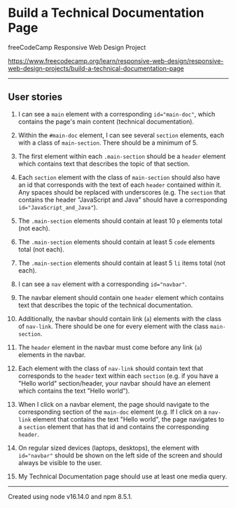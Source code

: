 # Build a Technical Documentation Page

freeCodeCamp Responsive Web Design Project

<https://www.freecodecamp.org/learn/responsive-web-design/responsive-web-design-projects/build-a-technical-documentation-page>

---

## User stories

1. I can see a `main` element with a corresponding `id="main-doc"`, which
   contains the page's main content (technical documentation).

2. Within the `#main-doc` element, I can see several `section` elements, each
   with a class of `main-section`. There should be a minimum of 5.

3. The first element within each `.main-section` should be a `header` element
   which contains text that describes the topic of that section.

4. Each `section` element with the class of `main-section` should also have an
   id that corresponds with the text of each `header` contained within it. Any
   spaces should be replaced with underscores (e.g. The `section` that contains
   the header "JavaScript and Java" should have a corresponding
   `id="JavaScript_and_Java"`).

5. The `.main-section` elements should contain at least 10 `p` elements total
   (not each).

6. The `.main-section` elements should contain at least 5 `code` elements total
   (not each).

7. The `.main-section` elements should contain at least 5 `li` items total (not
   each).

8. I can see a `nav` element with a corresponding `id="navbar"`.

9. The navbar element should contain one `header` element which contains text
   that describes the topic of the technical documentation.

10. Additionally, the navbar should contain link (`a`) elements with the class
    of `nav-link`. There should be one for every element with the class
    `main-section`.

11. The `header` element in the navbar must come before any link (`a`) elements
    in the navbar.

12. Each element with the class of `nav-link` should contain text that
    corresponds to the `header` text within each `section` (e.g. if you have a
    "Hello world" section/header, your navbar should have an element which
    contains the text "Hello world").

13. When I click on a navbar element, the page should navigate to the
    corresponding section of the `main-doc` element (e.g. If I click on a
    `nav-link` element that contains the text "Hello world", the page navigates
    to a `section` element that has that id and contains the corresponding
    `header`.

14. On regular sized devices (laptops, desktops), the element with `id="navbar"`
    should be shown on the left side of the screen and should always be visible
    to the user.

15. My Technical Documentation page should use at least one media query.

---

Created using node v16.14.0 and npm 8.5.1.
